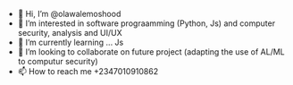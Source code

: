 - 👋 Hi, I’m @olawalemoshood
- 👀 I’m interested in software prograamming (Python, Js) and computer security, analysis and UI/UX
- 🌱 I’m currently learning ... Js
- 💞️ I’m looking to collaborate on future project (adapting the use of AL/ML to computur security)
- 📫 How to reach me +2347010910862

<!---
olawalemoshood/olawalemoshood is a ✨ special ✨ repository because its `README.md` (this file) appears on your GitHub profile.
You can click the Preview link to take a look at your changes.
--->
